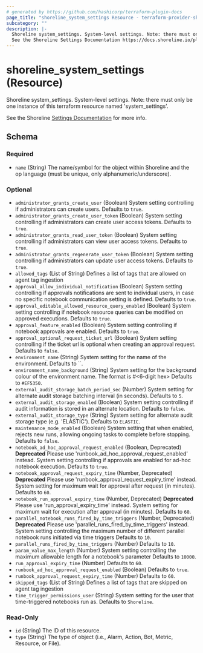 ```yaml
---
# generated by https://github.com/hashicorp/terraform-plugin-docs
page_title: "shoreline_system_settings Resource - terraform-provider-shoreline"
subcategory: ""
description: |-
  Shoreline system_settings. System-level settings. Note: there must only be one instance of this terraform resource named 'system_settings'.
  See the Shoreline Settings Documentation https://docs.shoreline.io/platform/settings for more info.
---
```


# shoreline_system_settings (Resource)

Shoreline system_settings. System-level settings. Note: there must only be one instance of this terraform resource named 'system_settings'.

See the Shoreline [Settings Documentation](https://docs.shoreline.io/platform/settings) for more info.



<!-- schema generated by tfplugindocs -->
## Schema

### Required

- `name` (String) The name/symbol for the object within Shoreline and the op language (must be unique, only alphanumeric/underscore).

### Optional

- `administrator_grants_create_user` (Boolean) System setting controlling if administrators can create users. Defaults to `true`.
- `administrator_grants_create_user_token` (Boolean) System setting controlling if administrators can create user access tokens. Defaults to `true`.
- `administrator_grants_read_user_token` (Boolean) System setting controlling if administrators can view user access tokens. Defaults to `true`.
- `administrator_grants_regenerate_user_token` (Boolean) System setting controlling if administrators can update user access tokens. Defaults to `true`.
- `allowed_tags` (List of String) Defines a list of tags that are allowed on agent tag ingestion
- `approval_allow_individual_notification` (Boolean) System setting controlling if approvals notifications are sent to individual users, in case no specific notebook communication setting is defined. Defaults to `true`.
- `approval_editable_allowed_resource_query_enabled` (Boolean) System setting controlling if notebook resource queries can be modified on approved executions. Defaults to `true`.
- `approval_feature_enabled` (Boolean) System setting controlling if notebook approvals are enabled. Defaults to `true`.
- `approval_optional_request_ticket_url` (Boolean) System setting controlling if the ticket url is optional when creating an approval request. Defaults to `false`.
- `environment_name` (String) System setting for the name of the environment. Defaults to ``.
- `environment_name_background` (String) System setting for the background colour of the environment name. The format is #<6-digit hex> Defaults to `#EF5350`.
- `external_audit_storage_batch_period_sec` (Number) System setting for alternate audit storage batching interval (in seconds). Defaults to `5`.
- `external_audit_storage_enabled` (Boolean) System setting controlling if audit information is stored in an alternate location. Defaults to `false`.
- `external_audit_storage_type` (String) System setting for alternate audit storage type (e.g. 'ELASTIC'). Defaults to `ELASTIC`.
- `maintenance_mode_enabled` (Boolean) System setting that when enabled, rejects new runs, allowing ongoing tasks to complete before stopping. Defaults to `false`.
- `notebook_ad_hoc_approval_request_enabled` (Boolean, Deprecated) **Deprecated** Please use 'runbook_ad_hoc_approval_request_enabled' instead. System setting controlling if approvals are enabled for ad-hoc notebook execution. Defaults to `true`.
- `notebook_approval_request_expiry_time` (Number, Deprecated) **Deprecated** Please use 'runbook_approval_request_expiry_time' instead. System setting for maximum wait for approval after request (in minutes). Defaults to `60`.
- `notebook_run_approval_expiry_time` (Number, Deprecated) **Deprecated** Please use 'run_approval_expiry_time' instead. System setting for maximum wait for execution after approval (in minutes). Defaults to `60`.
- `parallel_notebook_runs_fired_by_time_triggers` (Number, Deprecated) **Deprecated** Please use 'parallel_runs_fired_by_time_triggers' instead. System setting controlling the maximum number of different parallel notebook runs initiated via time triggers Defaults to `10`.
- `parallel_runs_fired_by_time_triggers` (Number) Defaults to `10`.
- `param_value_max_length` (Number) System setting controlling the maximum allowable length for a notebook's parameter Defaults to `10000`.
- `run_approval_expiry_time` (Number) Defaults to `60`.
- `runbook_ad_hoc_approval_request_enabled` (Boolean) Defaults to `true`.
- `runbook_approval_request_expiry_time` (Number) Defaults to `60`.
- `skipped_tags` (List of String) Defines a list of tags that are skipped on agent tag ingestion
- `time_trigger_permissions_user` (String) System setting for the user that time-triggered notebooks run as. Defaults to `Shoreline`.

### Read-Only

- `id` (String) The ID of this resource.
- `type` (String) The type of object (i.e., Alarm, Action, Bot, Metric, Resource, or File).
